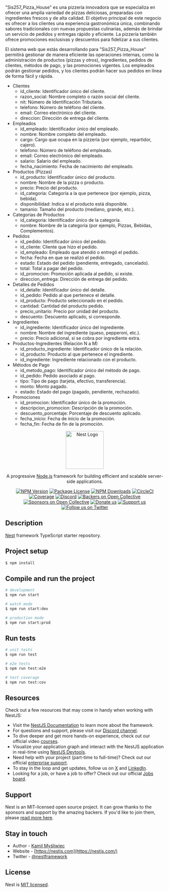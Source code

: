 <p>"Sis257_Pizza_House" es una pizzería innovadora que se especializa en ofrecer una amplia variedad de pizzas deliciosas, preparadas con ingredientes frescos y de alta calidad. El objetivo principal de este negocio es ofrecer a los clientes una experiencia gastronómica única, combinando sabores tradicionales con nuevas propuestas culinarias, además de brindar un servicio de pedidos y entregas rápido y eficiente. La pizzería también ofrece promociones exclusivas y descuentos para fidelizar a sus clientes.</p>

<p>El sistema web que estás desarrollando para "Sis257_Pizza_House" permitirá gestionar de manera eficiente las operaciones internas, como la administración de productos (pizzas y otros), ingredientes, pedidos de clientes, métodos de pago, y las promociones vigentes. Los empleados podrán gestionar pedidos, y los clientes podrán hacer sus pedidos en línea de forma fácil y rápida.</p>


<ul>
  <li>Clientes
    <ul>
      <li>id_cliente: Identificador único del cliente.</li>
      <li>razon_social: Nombre completo o razón social del cliente.</li>
      <li>nit: Número de Identificación Tributaria.</li>
      <li>telefono: Número de teléfono del cliente.</li>
      <li>email: Correo electrónico del cliente.</li>
      <li>direccion: Dirección de entrega del cliente.</li>
    </ul>
  </li>

  <li>Empleados
    <ul>
      <li>id_empleado: Identificador único del empleado.</li>
      <li>nombre: Nombre completo del empleado.</li>
      <li>cargo: Cargo que ocupa en la pizzería (por ejemplo, repartidor, cajero).</li>
      <li>telefono: Número de teléfono del empleado.</li>
      <li>email: Correo electrónico del empleado.</li>
      <li>salario: Salario del empleado.</li>
      <li>fecha_nacimiento: Fecha de nacimiento del empleado.</li>
    </ul>
  </li>

  <li>Productos (Pizzas)
    <ul>
      <li>id_producto: Identificador único del producto.</li>
      <li>nombre: Nombre de la pizza o producto.</li>
      <li>precio: Precio del producto.</li>
      <li>id_categoria: Categoría a la que pertenece (por ejemplo, pizza, bebida).</li>
      <li>disponibilidad: Indica si el producto está disponible.</li>
      <li>tamanio: Tamaño del producto (mediano, grande, etc.).</li>
    </ul>
  </li>

  <li>Categorias de Productos
    <ul>
      <li>id_categoria: Identificador único de la categoría.</li>
      <li>nombre: Nombre de la categoría (por ejemplo, Pizzas, Bebidas, Complementos).</li>
    </ul>
  </li>

  <li>Pedidos
    <ul>
      <li>id_pedido: Identificador único del pedido.</li>
      <li>id_cliente: Cliente que hizo el pedido.</li>
      <li>id_empleado: Empleado que atendió o entregó el pedido.</li>
      <li>fecha: Fecha en que se realizó el pedido.</li>
      <li>estado: Estado del pedido (pendiente, entregado, cancelado).</li>
      <li>total: Total a pagar del pedido.</li>
      <li>id_promocion: Promoción aplicada al pedido, si existe.</li>
      <li>direccion_entrega: Dirección de entrega del pedido.</li>
    </ul>
  </li>

  <li>Detalles de Pedidos
    <ul>
      <li>id_detalle: Identificador único del detalle.</li>
      <li>id_pedido: Pedido al que pertenece el detalle.</li>
      <li>id_producto: Producto seleccionado en el pedido.</li>
      <li>cantidad: Cantidad del producto pedido.</li>
      <li>precio_unitario: Precio por unidad del producto.</li>
      <li>descuento: Descuento aplicado, si corresponde.</li>
    </ul>
  </li>

  <li>Ingredientes
    <ul>
      <li>id_ingrediente: Identificador único del ingrediente.</li>
      <li>nombre: Nombre del ingrediente (queso, pepperoni, etc.).</li>
      <li>precio: Precio adicional, si se cobra por ingrediente extra.</li>
    </ul>
  </li>

  <li>Productos-Ingredientes (Relación N a M)
    <ul>
      <li>id_producto_ingrediente: Identificador único de la relación.</li>
      <li>id_producto: Producto al que pertenece el ingrediente.</li>
      <li>id_ingrediente: Ingrediente relacionado con el producto.</li>
    </ul>
  </li>

  <li>Métodos de Pago
    <ul>
      <li>id_metodo_pago: Identificador único del método de pago.</li>
      <li>id_pedido: Pedido asociado al pago.</li>
      <li>tipo: Tipo de pago (tarjeta, efectivo, transferencia).</li>
      <li>monto: Monto pagado.</li>
      <li>estado: Estado del pago (pagado, pendiente, rechazado).</li>
    </ul>
  </li>

  <li>Promociones
    <ul>
      <li>id_promocion: Identificador único de la promoción.</li>
      <li>descripcion_promocion: Descripción de la promoción.</li>
      <li>descuento_porcentaje: Porcentaje de descuento aplicado.</li>
      <li>fecha_inicio: Fecha de inicio de la promoción.</li>
      <li>fecha_fin: Fecha de fin de la promoción.</li>
    </ul>
  </li>
</ul>




<p align="center">
  <a href="http://nestjs.com/" target="blank"><img src="https://nestjs.com/img/logo-small.svg" width="120" alt="Nest Logo" /></a>
</p>

[circleci-image]: https://img.shields.io/circleci/build/github/nestjs/nest/master?token=abc123def456
[circleci-url]: https://circleci.com/gh/nestjs/nest

  <p align="center">A progressive <a href="http://nodejs.org" target="_blank">Node.js</a> framework for building efficient and scalable server-side applications.</p>
    <p align="center">
<a href="https://www.npmjs.com/~nestjscore" target="_blank"><img src="https://img.shields.io/npm/v/@nestjs/core.svg" alt="NPM Version" /></a>
<a href="https://www.npmjs.com/~nestjscore" target="_blank"><img src="https://img.shields.io/npm/l/@nestjs/core.svg" alt="Package License" /></a>
<a href="https://www.npmjs.com/~nestjscore" target="_blank"><img src="https://img.shields.io/npm/dm/@nestjs/common.svg" alt="NPM Downloads" /></a>
<a href="https://circleci.com/gh/nestjs/nest" target="_blank"><img src="https://img.shields.io/circleci/build/github/nestjs/nest/master" alt="CircleCI" /></a>
<a href="https://coveralls.io/github/nestjs/nest?branch=master" target="_blank"><img src="https://coveralls.io/repos/github/nestjs/nest/badge.svg?branch=master#9" alt="Coverage" /></a>
<a href="https://discord.gg/G7Qnnhy" target="_blank"><img src="https://img.shields.io/badge/discord-online-brightgreen.svg" alt="Discord"/></a>
<a href="https://opencollective.com/nest#backer" target="_blank"><img src="https://opencollective.com/nest/backers/badge.svg" alt="Backers on Open Collective" /></a>
<a href="https://opencollective.com/nest#sponsor" target="_blank"><img src="https://opencollective.com/nest/sponsors/badge.svg" alt="Sponsors on Open Collective" /></a>
  <a href="https://paypal.me/kamilmysliwiec" target="_blank"><img src="https://img.shields.io/badge/Donate-PayPal-ff3f59.svg" alt="Donate us"/></a>
    <a href="https://opencollective.com/nest#sponsor"  target="_blank"><img src="https://img.shields.io/badge/Support%20us-Open%20Collective-41B883.svg" alt="Support us"></a>
  <a href="https://twitter.com/nestframework" target="_blank"><img src="https://img.shields.io/twitter/follow/nestframework.svg?style=social&label=Follow" alt="Follow us on Twitter"></a>
</p>
  <!--[![Backers on Open Collective](https://opencollective.com/nest/backers/badge.svg)](https://opencollective.com/nest#backer)
  [![Sponsors on Open Collective](https://opencollective.com/nest/sponsors/badge.svg)](https://opencollective.com/nest#sponsor)-->

## Description

[Nest](https://github.com/nestjs/nest) framework TypeScript starter repository.

## Project setup

```bash
$ npm install
```

## Compile and run the project

```bash
# development
$ npm run start

# watch mode
$ npm run start:dev

# production mode
$ npm run start:prod
```

## Run tests

```bash
# unit tests
$ npm run test

# e2e tests
$ npm run test:e2e

# test coverage
$ npm run test:cov
```

## Resources

Check out a few resources that may come in handy when working with NestJS:

- Visit the [NestJS Documentation](https://docs.nestjs.com) to learn more about the framework.
- For questions and support, please visit our [Discord channel](https://discord.gg/G7Qnnhy).
- To dive deeper and get more hands-on experience, check out our official video [courses](https://courses.nestjs.com/).
- Visualize your application graph and interact with the NestJS application in real-time using [NestJS Devtools](https://devtools.nestjs.com).
- Need help with your project (part-time to full-time)? Check out our official [enterprise support](https://enterprise.nestjs.com).
- To stay in the loop and get updates, follow us on [X](https://x.com/nestframework) and [LinkedIn](https://linkedin.com/company/nestjs).
- Looking for a job, or have a job to offer? Check out our official [Jobs board](https://jobs.nestjs.com).

## Support

Nest is an MIT-licensed open source project. It can grow thanks to the sponsors and support by the amazing backers. If you'd like to join them, please [read more here](https://docs.nestjs.com/support).

## Stay in touch

- Author - [Kamil Myśliwiec](https://twitter.com/kammysliwiec)
- Website - [https://nestjs.com](https://nestjs.com/)
- Twitter - [@nestframework](https://twitter.com/nestframework)

## License

Nest is [MIT licensed](https://github.com/nestjs/nest/blob/master/LICENSE).

